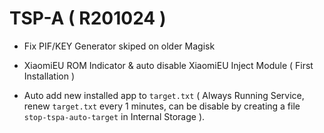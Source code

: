 # TSP-A ( R201024 )

- Fix PIF/KEY Generator skiped on older Magisk

- XiaomiEU ROM Indicator & auto disable XiaomiEU Inject Module ( First Installation )

- Auto add new installed app to `target.txt` ( Always Running Service, renew `target.txt` every 1 minutes, can be disable by creating a file `stop-tspa-auto-target` in Internal Storage ).
